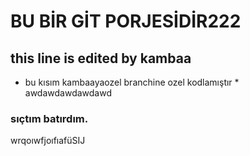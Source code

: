 # BU BİR GİT PORJESİDİR222



## this line is edited by kambaa


* bu kısım kambaayaozel branchine ozel kodlamıştır * 
awdawdawdawdawd

### sıçtım batırdım. 

wrqoıwfjoıfıafüSIJ

